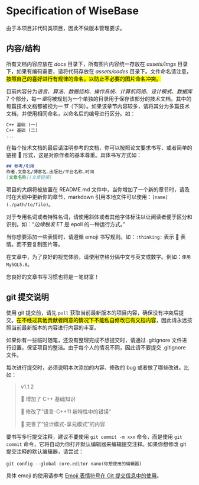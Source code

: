 # Specification of WiseBase

由于本项目非代码类项目，因此不做版本管理要求。

## 内容/结构

所有文档内容应放在 *docs* 目录下，所有图片内容统一存放在 *assets/imgs* 目录下，如果有编码需要，请将代码存放在 *assets/codes* 目录下。文件命名请注意，<mark>按照自己的喜好进行有规律的命名，以防止不必要的图片命名冲突。</mark>

目前内容分为*语言、算法、数据结构、操作系统、计算机网络、设计模式、数据库* 7 个部分，每一*章*将被规划为一个单独的目录用于保存该部分的技术文档。其中的每篇技术文档都被视为一*节*（下同）。如果该章节内容较多，请将其分为多篇技术文档，并使用相同命名，以命名后的编号进行区分。如：

```markdown
C++ 基础 (一)
C++ 基础 (二)
...
```

在每个技术文档的最后请注明参考的文档，你可以按照论文要求书写、或者简单的链接 :link: 形式，这是对原作者的基本尊重。具体书写方式如：

```markdown
## 参考/引用
作者.文章名/博客名.出版社/平台名称.时间
[文章名称](文章链接)
```

项目的大纲将被放置在 README.md 文件中，当你增加了一个新的章节时，请及时在大纲中更新你的章节，markdown 引用本地文件可以使用：`[name](./path/to/file)`。

对于专用名词或者特殊名词，请使用斜体或者其他字体标注以让阅读者便于区分和识别。如：“*边缘触发 ET* 是 epoll 的一种运行方式。”

当你想要添加一些表情时，请遵循 emoji 书写规则。如：`:thinking:` 表示 :thinking: 表情。而不要复制图片等。

在文章中，为了良好的视觉体验，请使用空格分隔中文与英文或数字。例如：`使用 MySQL5.8`。

您良好的文章书写习惯也将是一笔财富！

## git 提交说明

使用 git 提交前，请先 `pull` 获取当前最新版本的项目内容，确保没有冲突后提交。<mark>在不经过其他贡献者同意的情况下不能私自修改已有文档内容</mark>，因此请永远按照当前最新版本的内容进行内容的丰富。

如果你有一些临时随笔，还没有整理完成不想提交时，请通过 .gitignore 文件进行设置，保证项目的整洁。由于每个人的情况不同，因此请不要提交 .gitignore 文件。

每次进行提交时，必须说明本次添加的内容、修改的 bug 或者做了哪些改进。比如：

> v1.1.2
>
> :memo: 增加了 C++ 基础知识
>
> :bug: 修改了“语言-C++11 新特性中的错误“
>
> :memo: 完善了“设计模式-享元模式”的内容

要书写多行提交注释，建议不要使用 `git commit -m xxx` 命令，而是使用 `git commit` 命令，它将自动为你打开默认编辑器来编辑提交注释。如果你想修改 git 提交注释的默认编辑器，请尝试：

```shell
git config --global core.editor nano(你想使用的编辑器)
```

具体 emoji 的使用请参考 [Emoji 表情符号在 Git 提交信息中的使用](https://cloud.tencent.com/developer/article/2087013)。
